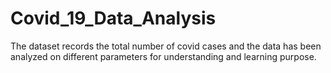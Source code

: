 # Covid_19_Data_Analysis
The dataset records the total number of covid cases and the data has been analyzed on different parameters for understanding and learning purpose.
